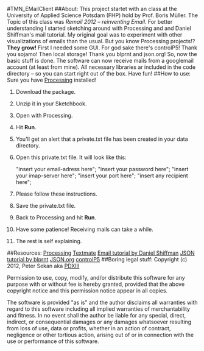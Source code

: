 #TMN_EMailClient
##About:
This project startet with an class at the University of Applied Science Potsdam (FHP) hold by Prof. Boris Müller. The Topic of this class was _Remail_ _2012_ _–_ _reinventing_ _Email._ For better understanding I started sketching around with Processing and and Daniel Shiffman's mail tutorial. My original goal was to experiment with other visualizations of emails than the usual. But you know Processing projects!? __They grow!__ First I needed some GUI. For god sake there's controlP5! Thank you sojamo! Then local storage! Thank you blprnt and json.org! So, now the basic stuff is done. The software can now receive mails from a googlemail account (at least from mine). All necessary libraries ar included in the code directory – so you can start right out of the box. Have fun!
##How to use:
Sure you have [Processing](http://processing.org/ "Processing") installed!

1.	Download the package.
2.	Unzip it in your Sketchbook.
3.	Open with Processing.
4.	Hit __Run__.
5.	You'll get an alert that a private.txt file has been created in your data directory.
6.	Open this private.txt file. It will look like this:
	
	"insert your email-adress here";
	"insert your password here";
	"insert your imap-server here";
	"insert your port here";
	"insert any recipient here";
	
7.	Please follow these instructions.
8.	Save the private.txt file.
9.	Back to Processing and hit __Run__.
10.	Have some patience! Receiving mails can take a while.
11. The rest is self explaining.

##Resources:
[Processing](http://processing.org/ "Processing") 
[Textmate](http://macromates.com/ "My editor of choice. And thanx for TM2")
[Email tutorial by Daniel Shiffman](http://www.shiffman.net/2007/11/13/e-mail-processing/ "Email tutorial by Daniel Shiffman")
[JSON tutorial by blprnt](http://blog.blprnt.com/blog/blprnt/processing-json-the-new-york-times "JSON tutorial by blprnt") 
[JSON.org](http://www.json.org/java/index.html "JSON for JAVA")
[controlP5](http://www.sojamo.de/libraries/controlP5/ "nice GUI library for Processing")
##Boring legal stuff:
Copyright (c) 2012, Peter Sekan aka [PDXIII](mailto:pdxiii@the-moron.net "Mail me!")

Permission to use, copy, modify, and/or distribute this software for any purpose with or without fee is hereby granted, provided that the above copyright notice and this permission notice appear in all copies.

The software is provided "as is" and the author disclaims all warranties with regard to this software including all implied warranties of merchantability and fitness. In no event shall the author be liable for any special, direct, indirect, or consequential damages or any damages whatsoever resulting from loss of use, data or profits, whether in an action of contract, negligence or other tortious action, arising out of or in connection with the use or performance of this software.